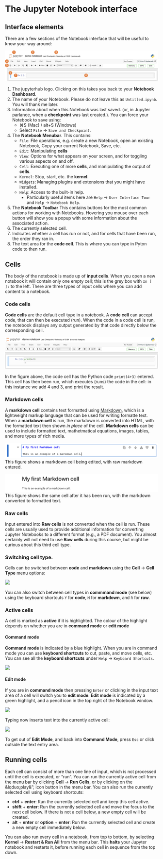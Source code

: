 # The Jupyter Notebook interface

## Interface elements

There are a few sections of the Notebook interface that will be useful to know your way around:

![](images/notebook_interface.png)

1. The jupyterhub logo. Clicking on this takes you back to your **Notebook Dashboard**.
2. The name of your Notebook. Please do not leave this as `Untitled.ipynb`. You will thank me later.
3. Information about when this Notebook was last saved. (or, in Jupyter parlance, when a **checkpoint** was last created.).
    You can force your Notebook to save using:
    - ⌘S (Mac) / alt+S (Windows)
    - Select `File` -> `Save and Checkpoint`.
4. The **Notebook Menubar**. This contains:
    - `File`: File operations, e.g. create a new Notebook, open an existing Notebook, Copy your current Notebook, Save, etc.
    - `Edit`: Manipulating **cells**
    - `View`: Options for what appears on your screen, and for toggling various aspects on and off.
    - `Cell`: Executing one of more **cells**, and manipulating the output of **cells**.
    - `Kernel`: Stop, start, etc. the **kernel**.
    - `Widgets`: Managing plugins and extensions that you might have installed.
    - `Help`: Access to the built-in help.
        - Particularly useful items here are `Help` &#8594; `User Interface Tour` and `Help` &#8594; `Notebook Help`.
5. The **Notebook Toolbar**
    This contains buttons for the most common actions for working with Notebooks. Hovering you mouse over each button will show you a popup with some information about the associated action.
6. The currently selected cell.
7. Indicates whether a cell has run or not, and for cells that have been run, the order they ran in.
8. The text area for the **code cell**. This is where you can type in Pyton code to then run.

## Cells

The body of the notebook is made up of **input cells**. When you open a new notebook it will contain only one empty cell; this is the grey box with `In [  ]:` to the left. 
There are three types of input cells where you can add content to a notebook.

### Code cells

**Code cells** are the default cell type in a notebook.
A **code cell** can accept code, that can then be executed (run). 
When the code in a code cell is run, the notebook displays any output generated by that code directly below the corresponding cell.

![](images/code_cell.png)

In the figure above, the code cell has the Python code `print(4+3)` entered.
This cell has then been run, which executes (runs) the code in the cell: in this instance we add 4 and 3, and print the result.

### Markdown cells

A **markdown cell** contains text formatted using [Markdown](https://www.markdownguide.org/basic-syntax/), which is a lightweight markup language that can be used for writing formatte text. 
When a **markdown cell** is run, the markdown is converted into HTML, with the formatted text then shown _in place_ of the cell.
**Markdown cells** can be used to include formatted text, mathetmatical equations, images, tables, and more types of rich media.

![](https://github.com/pythoninchemistry/ch40208/raw/main/CH40208/notebooks_introduction/images/md_cell.png)
This figure shows a markdown cell being edited, with raw markdown entered.

![](https://github.com/pythoninchemistry/ch40208/raw/main/CH40208/notebooks_introduction/images/formatted_md.png)
This figure shows the same cell after it has been run, with the markdown converted to formatted text.

### Raw cells
Input entered into **Raw cells** is not converted when the cell is run. These cells are usually used to provide additional information for converting Jupyter Notebooks to a different format (e.g., a PDF document). You almost certainly will not need to use **Raw cells** during this course, but might be curious about this third cell type.

### Switching cell type.
Cells can be switched between **code** and **markdown** using the **Cell** &rarr; **Cell Type**  menu options:

![](https://github.com/pythoninchemistry/ch40208/raw/main/CH40208/notebooks_introduction/images/cell_switch.png)

You can also switch between cell types in **commmand mode** (see below) using the keyboard shortcuts `Y` for **code**, `M` for **markdown**, and `R` for **raw**.

### Active cells

A cell is marked as **active** if it is highlighted. The colour of the highlight depends on whether you are in **command mode** or **edit mode**

#### Command mode

**Command mode** is indicated by a blue highlight. When you are in command mode you can use **keyboard shortcuts** to cut, paste, and move cells, etc. You can see all the **keyboard shortcuts** under `Help` &#8594; `Keyboard Shortcuts`.

![](https://github.com/pythoninchemistry/ch40208/raw/main/CH40208/notebooks_introduction/images/command_mode.png)

#### Edit mode

If you are in **command mode** then pressing `Enter` or clicking in the input text area of a cell will switch you to **edit mode**. **Edit mode** is indicated by a green highlight, and a pencil icon in the top right of the Notebook window.

![](https://github.com/pythoninchemistry/ch40208/raw/main/CH40208/notebooks_introduction/images/edit_mode.png)

Typing now inserts text into the currently active cell:

![](https://github.com/pythoninchemistry/ch40208/raw/main/CH40208/notebooks_introduction/images/edit_mode_filled.png)

To get out of **Edit Mode**, and back into **Command Mode**, press `Esc` or click outside the text entry area.

## Running cells
Each cell can consist of more than one line of input, which is not processed until the cell is executed, or &ldquo;run&rdquo;.
You can run the currently active cell from the menu bar by clicking **Cell** &rarr; **Run Cells**, or by clicking on the &lqduo;play&&rdquo;; icon button in the menu bar.
You can also run the currently selected cell using keyboard shortcuts:
- **ctrl** + **enter**: Run the currently selected cell and keep this cell active.
- **shift** + **enter**: Run the currently selected cell and move the focus to the next cell below. If there is not a cell below, a new empty cell will be created.
- **alt** + **enter** or **option** + **enter**: Run the currently selected cell and create a new empty cell immediately below.

You can also run every cell in a notebook, from top to bottom, by selecting **Kernel** &rarr; **Restart & Run All** from the menu bar. This **halts** your Jupyter notebook and restarts it, before running each cell in sequence from the top down. 
